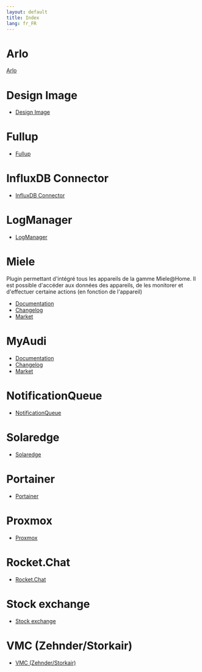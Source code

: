 ```yaml
---
layout: default
title: Index
lang: fr_FR
---
```


# Arlo

 [Arlo](./arlo)

# Design Image

- [Design Image](./designImgSwitch)

# Fullup

- [Fullup](./fullup)

# InfluxDB Connector

- [InfluxDB Connector](./influxDB)

# LogManager

- [LogManager](./logmanager)

# Miele

Plugin permettant d'intégré tous les appareils de la gamme Miele@Home.
Il est possible d'accéder aux données des appareils, de les monitorer et d'effectuer certaine actions (en fonction de l'appareil)

- [Documentation](./miele)
- [Changelog](./miele/changelog)
- [Market](https://www.jeedom.com/market/index.php?v=d&plugin_id=3950)

# MyAudi

- [Documentation](./myaudi)
- [Changelog](./myaudi/changelog)
- [Market](https://www.jeedom.com/market/index.php?v=d&plugin_id=3941)

# NotificationQueue

- [NotificationQueue](./notificationqueue)

# Solaredge

- [Solaredge](./onduleursolaredge)

# Portainer

- [Portainer](./portainer)

# Proxmox

- [Proxmox](./proxmox)

# Rocket.Chat

- [Rocket.Chat](./rocketchat)

# Stock exchange

- [Stock exchange](./stockexchange)

# VMC (Zehnder/Storkair)

- [VMC (Zehnder/Storkair)](./vmczehnder)
